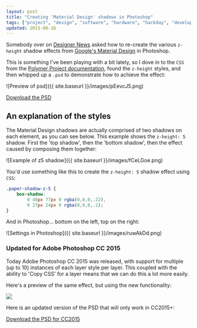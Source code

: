 ```yaml
---
layout: post
title: "Creating 'Material Design' shadows in Photoshop"
tags: ["project", "design", "software", "hardware", "hackday", "development"]
updated: 2015-06-16
---
```


Somebody over on [Designer News](https://news.layervault.com/) asked how to re-create the various `z-height` shadow effects from [Google's Material Design](http://www.google.co.uk/design/spec/material-design/introduction.html) in Photoshop.

<!-- more -->

This is something I've been playing with a bit lately, so I dove in to the `CSS` from the [Polymer Project documentation](https://www.polymer-project.org/docs/elements/material.html#shadow-effect), found the `z-height` styles, and then whipped up a `.psd` to demonstrate how to achieve the effect:

![Preview of psd]({{ site.baseurl }}/images/pEevcJ5.png)

[Download the PSD](https://www.dropbox.com/s/vjupzyizfiinko2/material-z-height.psd?dl=0)

## An explanation of the styles

The Material Design shadows are actually comprised of two shadows on each element, as you can see below. This example shows the `z-height: 5` shadow. First the 'top shadow', then the 'bottom shadow', then the effect caused by composing them together:

![Example of z5 shadow]({{ site.baseurl }}/images/fCeLGoe.png)

You'd use something like this to create the `z-height: 5` shadow effect using `CSS`:

```css
.paper-shadow-z-5 {
    box-shadow: 
        0 40px 77px 0 rgba(0,0,0,.22), 
        0 27px 24px 0 rgba(0,0,0,.2);
}
```

And in Photoshop... bottom on the left, top on the right:

![Settings in Photoshop]({{ site.baseurl }}/images/ruwAkDd.png)

### Updated for Adobe Photoshop CC 2015

Today Adobe Photoshop CC 2015 was released, with support for multiple (up to 10) instances of each layer style per layer. This coupled with the ability to 'Copy CSS' for a layer means that we can do this a lot more easily.

Here's a preview of the same effect, but using the new functionality:

![](https://dl.dropboxusercontent.com/u/19772/material-z-height-cc2015.png)

Here is an updated version of the PSD that will only work in CC2015+:

[Download the PSD for CC2015](https://dl.dropboxusercontent.com/u/19772/material-z-height-cc2015.psd)
